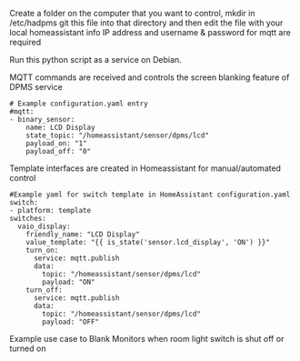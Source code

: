 Create a folder on the computer that you want to control, mkdir in /etc/hadpms
git this file into that directory and then edit the file with your local homeassistant info
IP address and username & password for mqtt are required

Run this python script as a service on Debian.
 
 MQTT commands are received and controls the screen blanking feature of DPMS service

	# Example configuration.yaml entry
	#mqtt:
	- binary_sensor:
		name: LCD Display
    	state_topic: "/homeassistant/sensor/dpms/lcd"
    	payload_on: "1"
    	payload_off: "0"

Template interfaces are created in Homeassistant for manual/automated control

	#Example yaml for switch template in HomeAssistant configuration.yaml
	switch:
	- platform: template
    switches:
      vaio_display:
        friendly_name: "LCD Display"
        value_template: "{{ is_state('sensor.lcd_display', 'ON') }}"
        turn_on:
          service: mqtt.publish
          data:
            topic: "/homeassistant/sensor/dpms/lcd"
            payload: "ON"
        turn_off:
          service: mqtt.publish
          data:
            topic: "/homeassistant/sensor/dpms/lcd"
            payload: "OFF"



Example use case to Blank Monitors when room light switch is shut off or turned on
